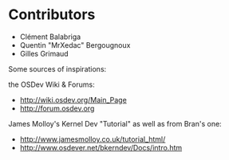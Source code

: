 
# Contributors
- Clément Balabriga
- Quentin "MrXedac" Bergougnoux
- Gilles Grimaud

Some sources of inspirations:

the OSDev Wiki & Forums:
- http://wiki.osdev.org/Main_Page
- http://forum.osdev.org

James Molloy's Kernel Dev "Tutorial" as well as from Bran's one:
- http://www.jamesmolloy.co.uk/tutorial_html/
- http://www.osdever.net/bkerndev/Docs/intro.htm

